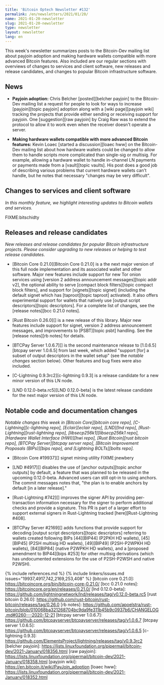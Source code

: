```yaml
---
title: 'Bitcoin Optech Newsletter #132'
permalink: /en/newsletters/2021/01/20/
name: 2021-01-20-newsletter
slug: 2021-01-20-newsletter
type: newsletter
layout: newsletter
lang: en
---
```

This week's newsletter summarizes posts to the Bitcoin-Dev mailing list
about payjoin adoption and making hardware wallets compatible with more
advanced Bitcoin features.  Also included are our regular sections with
overviews of changes to services and client software, new releases and
release candidates, and changes to popular Bitcoin infrastructure
software.

## News

- **Payjoin adoption:** Chris Belcher [posted][belcher payjoin] to the
  Bitcoin-Dev mailing list a request for people to look for ways to
  increase [payjoin][topic payjoin] adoption along with a [wiki
  page][payjoin wiki] tracking the projects that provide either sending
  or receiving support for payjoin.  One [suggestion][raw payjoin] by
  Craig Raw was to extend the protocol to allow it to work even when the
  receiver doesn't operate a server.

- **Making hardware wallets compatible with more advanced Bitcoin features:**
  Kevin Loaec [started a discussion][loaec hww] on the Bitcoin-Dev
  mailing list about how hardware wallets could be changed to allow them
  to handle scripts more complicated than single-sig or multisig.  For
  example, allowing a hardware wallet to handle in-channel LN payments
  or payments made from a [vault][topic vaults].  His post does a good
  job of describing various problems that current hardware wallets can't
  handle, but he notes that necessary "changes may be very difficult".

## Changes to services and client software

*In this monthly feature, we highlight interesting updates to Bitcoin
wallets and services.*

FIXME:bitschidty

## Releases and release candidates

*New releases and release candidates for popular Bitcoin infrastructure
projects.  Please consider upgrading to new releases or helping to test
release candidates.*

- [Bitcoin Core 0.21.0][Bitcoin Core 0.21.0] is a the next major version
  of this full node implementation and its associated wallet and other
  software.  Major new features include support for new Tor onion
  services using [version 2 address announcement messages][topic addr v2], the optional
  ability to serve [compact block filters][topic compact block filters],
  and support for [signets][topic signet] (including the default signet
  which has [taproot][topic taproot] activated).  It also offers
  experimental support for wallets that natively use [output script
  descriptors][topic descriptors].  For a complete list of changes, see
  the [release notes][bcc 0.21.0 notes].

- [Rust Bitcoin 0.26.0][] is a new release of this library.  Major new
  features include support for signet, version 2 address announcement messages,
  and improvements to [PSBT][topic psbt] handling.  See the
  [release notes][rb notes] for details.

- [BTCPay Server 1.0.6.7][] is the second maintenance release to
  [1.0.6.5][btcpay server 1.0.6.5] from last week, which added "support
  [for] a subset of output descriptors in the wallet setup" (see the
  *notable changes* section below).  Other features and bug fixes were
  also included.

- [C-Lightning 0.9.3rc2][c-lightning 0.9.3] is a release candidate for a
  new minor version of this LN node.

- [LND 0.12.0-beta.rc5][LND 0.12.0-beta] is the latest release candidate
  for the next major version of this LN node.

## Notable code and documentation changes

*Notable changes this week in [Bitcoin Core][bitcoin core repo],
[C-Lightning][c-lightning repo], [Eclair][eclair repo], [LND][lnd repo],
[Rust-Lightning][rust-lightning repo], [libsecp256k1][libsecp256k1
repo], [Hardware Wallet Interface (HWI)][hwi repo],
[Rust Bitcoin][rust bitcoin repo], [BTCPay Server][btcpay server repo],
[Bitcoin Improvement Proposals (BIPs)][bips repo], and [Lightning
BOLTs][bolts repo].*

- [Bitcoin Core #19937][] signet mining utility FIXME:jnewbery

- [LND #4917][] disables the use of [anchor outputs][topic anchor
  outputs] by default, a feature that was planned to be released in the
  upcoming 0.12.0-beta.  Advanced users can still opt-in to using
  anchors.  The commit messages notes that, "the plan is to enable
  anchors by default [in a later release]."

- [Rust-Lightning #742][] improves the signer API by providing per-transaction
  information necessary for the signer to perform additional checks and provide
  a signature. This PR is part of a larger effort to support external signers in
  Rust-Lightning tracked [here][Rust-Lightning #408].

- [BTCPay Server #2169][] adds functions that provide support for
  decoding [output script descriptors][topic descriptors] referring to
  wallets created following BIPs [44][BIP44] (P2PKH HD wallets),
  [45][BIP45] (P2SH multisig HD wallets), [49][BIP49] (P2SH-P2WPKH HD
  wallets), [84][BIP84] (native P2WPKH HD wallets), and a [proposed
  amendment to BIP44][bips #253] for other multisig derivations (which
  has undocumented extensions for the use of P2SH-P2WSH and native
  P2WSH).

{% include references.md %}
{% include linkers/issues.md issues="19937,4917,742,2169,253,408" %}
[bitcoin core 0.21.0]: https://bitcoincore.org/bin/bitcoin-core-0.21.0/
[bcc 0.21.0 notes]: https://bitcoincore.org/en/releases/0.21.0/
[lnd 0.12.0-beta]: https://github.com/lightningnetwork/lnd/releases/tag/v0.12.0-beta.rc5
[rust bitcoin 0.26.0]: https://github.com/rust-bitcoin/rust-bitcoin/releases/tag/0.26.0
[rb notes]: https://github.com/apoelstra/rust-bitcoin/blob/010068ba321268704bc9da9fe311b45b9c0937b6/CHANGELOG.md#0260---2020-12-21
[btcpay server 1.0.6.7]: https://github.com/btcpayserver/btcpayserver/releases/tag/v1.0.6.7
[btcpay server 1.0.6.5]: https://github.com/btcpayserver/btcpayserver/releases/tag/v1.0.6.5
[c-lightning 0.9.3]: https://github.com/ElementsProject/lightning/releases/tag/v0.9.3rc2
[belcher payjoin]: https://lists.linuxfoundation.org/pipermail/bitcoin-dev/2021-January/018356.html
[raw payjoin]: https://lists.linuxfoundation.org/pipermail/bitcoin-dev/2021-January/018358.html
[payjoin wiki]: https://en.bitcoin.it/wiki/PayJoin_adoption
[loaec hww]: https://lists.linuxfoundation.org/pipermail/bitcoin-dev/2021-January/018352.html
